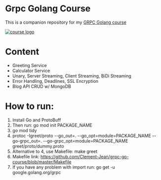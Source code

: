 # Grpc Golang Course

This is a companion repository for my [GRPC Golang course](http://bit.ly/grpc-golang-github)

[![course logo](https://img-c.udemycdn.com/course/480x270/1792960_19b1_6.jpg)](http://bit.ly/grpc-golang-github)

# Content

- Greeting Service
- Calculator Service
- Unary, Server Streaming, Client Streaming, BiDi Streaming
- Error Handling, Deadlines, SSL Encryption
- Blog API CRUD w/ MongoDB

# How to run:

1. Install Go and ProtoBuff
2. Then run:
  go mod init PACKAGE_NAME
3. go mod tidy
4. protoc -Igreet/proto --go_out=. --go_opt=module=PACKAGE_NAME --go-grpc_out=.
   --go-grpc_opt=module=PACKAGE_NAME greet/proto/dummy.proto
5. Alternative to 4, use Makefile:
    make greet
6. Makefile link: https://github.com/Clement-Jean/grpc-go-course/blob/master/Makefile
7. If you have any problem with import run: go get -u google.golang.org/grpc